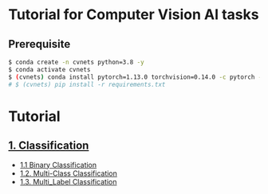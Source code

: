 # Tutorial for Computer Vision AI tasks

## Prerequisite

```bash
$ conda create -n cvnets python=3.8 -y
$ conda activate cvnets
$ (cvnets) conda install pytorch=1.13.0 torchvision=0.14.0 -c pytorch -y
# $ (cvnets) pip install -r requirements.txt
```

# Tutorial

## [1. Classification](./recognition_models/classification)

- [1.1 Binary Classification](./recognition_models/classification/binary_classification)
- [1.2. Multi-Class Classification](./recognition_models/classification/multi_class_classification)
- [1.3. Multi_Label Classification](./recognition_models/classification/multi_label_classification)
